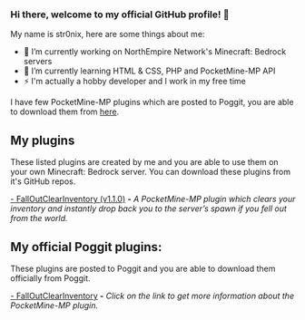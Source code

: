 <a href="https://cdn.discordapp.com/attachments/762309034832822283/767818688573079562/sdev.png"></a>
### Hi there, welcome to my official GitHub profile! 👋
My name is str0nix, here are some things about me:

- 🔭 I’m currently working on NorthEmpire Network's Minecraft: Bedrock servers
- 🌱 I’m currently learning HTML & CSS, PHP and PocketMine-MP API
- ⚡ I'm actually a hobby developer and I work in my free time

I have few PocketMine-MP plugins which are posted to Poggit, you are able to download them from <a href="https://poggit.pmmp.io/plugins/by/str0nixofficial">here<a>.

## My plugins
These listed plugins are created by me and you are able to use them on your own Minecraft: Bedrock server. You can download these plugins from it's GitHub repos. 

<a href="https://github.com/str0nixofficial/FallOutClearInventory/releases/tag/1.1.0">- FallOutClearInventory (v1.1.0)</a> <b>-</b> <i>A PocketMine-MP plugin which clears your inventory and instantly drop back you to the server’s spawn if you fell out from the world.</i>

## My official Poggit plugins:
These plugins are posted to Poggit and you are able to download them officially from Poggit.

<a href="https://poggit.pmmp.io/p/FallOutInventoryClear/1.1.0">- FallOutClearInventory</a> <b>-</b> <i>Click on the link to get more information about the PocketMine-MP plugin.</i>